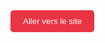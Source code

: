 <a href="https://tim-montmorency.com/compendium/582-121%E2%80%93illustration-numerique/" target="_blank" style="text-decoration:none;">
  <button style="padding:10px 20px; background-color:#e93443; color:white; border:none; border-radius:5px; cursor:pointer;">
    Aller vers le site
  </button>
</a>
